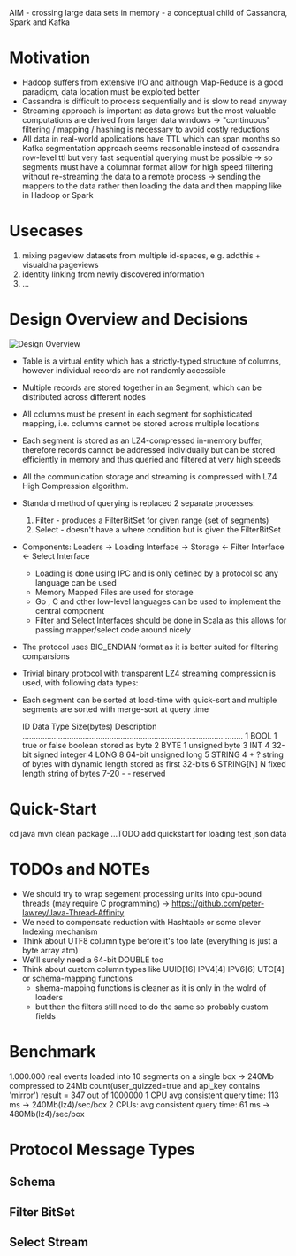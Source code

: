 AIM - crossing large data sets in memory - a conceptual child of Cassandra, Spark and Kafka


Motivation
==========
* Hadoop suffers from extensive I/O and although Map-Reduce is a good paradigm, data location must be exploited better 
* Cassandra is difficult to process sequentially and is slow to read anyway
* Streaming approach is important as data grows but the most valuable computations are derived from larger data windows
  -> "continuous" filtering / mapping / hashing is necessary to avoid costly reductions
* All data in real-world applications have TTL which can span months so Kafka segmentation approach seems reasonable 
  instead of cassandra row-level ttl but very fast sequential querying must be possible 
  -> so segments must have a columnar format allow for high speed filtering without re-streaming the data to a remote process 
  -> sending the mappers to the data rather then loading the data and then mapping like in Hadoop or Spark

Usecases
===========

1) mixing pageview datasets from multiple id-spaces, e.g. addthis + visualdna pageviews
2) identity linking from newly discovered information
3) ...

Design Overview and Decisions
===============================

![Design Overview](https://dl.dropboxusercontent.com/u/15048579/aim.svg "Design Overview")
 
* Table is a virtual entity which has a strictly-typed structure of columns, however individual records are not randomly accessible
* Multiple records are stored together in an Segment, which can be distributed across different nodes
* All columns must be present in each segment for sophisticated mapping, i.e. columns cannot be stored across multiple locations
* Each segment is stored as an LZ4-compressed in-memory buffer, therefore records cannot be addressed individually but can be 
  stored efficiently in memory and thus queried and filtered at very high speeds
* All the communication storage and streaming is compressed with LZ4 High Compression algorithm.
* Standard method of querying is replaced 2 separate processes: 
  1. Filter - produces a FilterBitSet for given range (set of segments)
  2. Select - doesn't have a where condition but is given the FilterBitSet  
* Components: Loaders -> Loading Interface -> Storage <- Filter Interface <- Select Interface 
  - Loading is done using IPC and is only defined by a protocol so any language can be used 
  - Memory Mapped Files are used for storage 
  - Go , C and other low-level languages can be used to implement the central component
  - Filter and Select Interfaces should be done in Scala as this allows for passing mapper/select code around nicely
* The protocol uses BIG_ENDIAN format as it is better suited for filtering comparsions 
* Trivial binary protocol with transparent LZ4 streaming compression is used, with following data types:
* Each segment can be sorted at load-time with quick-sort and multiple segments are sorted with merge-sort at query time

    ID  Data Type      Size(bytes)      Description
    ...................................................................................................
    1   BOOL            1               true or false boolean stored as byte
    2   BYTE            1               unsigned byte
    3   INT             4               32-bit signed integer
    4   LONG            8               64-bit unsigned long
    5   STRING          4 + ?           string of bytes with dynamic length stored as first 32-bits
    6   STRING[N]       N               fixed length string of bytes
    7-20   -            -               reserved


Quick-Start
===========
cd java
mvn clean package
...TODO add quickstart for loading test json data


TODOs and NOTEs
============================
- We should try to wrap segement processing units into cpu-bound threads (may require C programming) 
    -> https://github.com/peter-lawrey/Java-Thread-Affinity
- We need to compensate reduction with Hashtable or some clever Indexing mechanism
- Think about UTF8 column type before it's too late (everything is just a byte array atm)
- We'll surely need a 64-bit DOUBLE too
- Think about custom column types like UUID[16] IPV4[4] IPV6[6] UTC[4] or schema-mapping functions
    - shema-mapping functions is cleaner as it is only in the wolrd of loaders 
    - but then the filters still need to do the same so probably custom fields

Benchmark
======================
1.000.000 real events loaded into 10 segments on a single box -> 240Mb compressed to 24Mb
count(user_quizzed=true and api_key contains 'mirror')
result = 347 out of 1000000
1 CPU avg consistent query time: 113 ms -> 240Mb(lz4)/sec/box
2 CPUs: avg consistent query time: 61 ms -> 480Mb(lz4)/sec/box

Protocol Message Types
======================

Schema
------

Filter BitSet 
-------------

Select Stream
-------------

